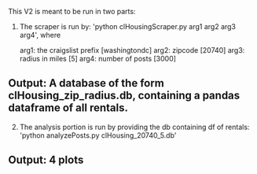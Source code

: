 This V2 is meant to be run in two parts:

1) The scraper is run by: 'python clHousingScraper.py arg1 arg2 arg3 arg4', where

      arg1: the craigslist prefix  [washingtondc]
      arg2: zipcode [20740]
      arg3: radius in miles [5]
      arg4: number of posts [3000]

Output: A database of the form clHousing_zip_radius.db, containing a pandas dataframe of all rentals.
------

2) The analysis portion is run by providing the db containing df of rentals:
'python analyzePosts.py clHousing_20740_5.db'

Output: 4 plots
------
